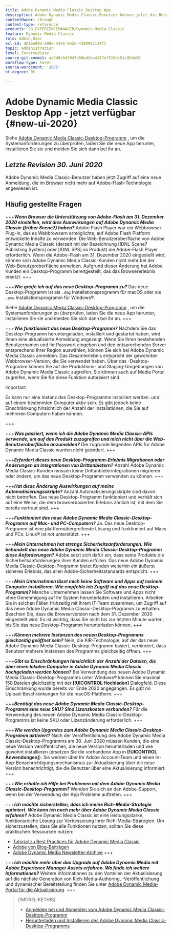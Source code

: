 ```yaml
---
title: Adobe Dynamic Media Classic Desktop App
description: Adobe Dynamic Media Classic-Benutzer können jetzt die Benutzeroberfläche vollständig aktualisieren. Das Erlebnis bietet eine aktualisierte Anmeldung mit Links zu wertvollen Ressourcen. Diese Aktualisierung beruht nicht mehr auf der Adobe-Flash-Technologie im Browser.
contentOwner: rbrough
content-type: reference
products: SG_EXPERIENCEMANAGER/Dynamic-Media-Classic
feature: Dynamic Media Classic
role: Admin,User
exl-id: d61ea80a-a98e-43e6-9e2e-4389962134f1
topic: Administration
level: Intermediate
source-git-commit: ae7d0c6d3047d68ed3da4187ef516dc51c95de30
workflow-type: tm+mt
source-wordcount: '1075'
ht-degree: 0%

---
```


# Adobe Dynamic Media Classic Desktop App - jetzt verfügbar {#new-ui-2020}

Siehe [Adobe Dynamic Media Classic-Desktop-Programm](/help/using/dynamic-media-classic-desktop-app.md) , um die Systemanforderungen zu überprüfen, laden Sie die neue App herunter, installieren Sie sie und melden Sie sich dann bei ihr an.

## _Letzte Revision 30. Juni 2020_

Adobe Dynamic Media Classic-Benutzer haben jetzt Zugriff auf eine neue Anmeldung, die im Browser nicht mehr auf Adobe-Flash-Technologie angewiesen ist.

## Häufig gestellte Fragen

+++**_Wenn Browser die Unterstützung von Adobe-Flash am 31. Dezember 2020 einstellen, wird dies Auswirkungen auf Adobe Dynamic Media Classic (früher Scene7) haben?_**
Adobe Flash Player war ein Webbrowser-Plug-in, das es Webbrowsern ermöglichte, auf Adobe Flash Platform entwickelte Inhalte zu verwenden. Die Web-Benutzeroberfläche von Adobe Dynamic Media Classic (derzeit mit der Bezeichnung [!DNL Scene7 Publishing System] oder [!DNL SPS] im Produkt) die Adobe-Flash Player erforderlich. Wenn die Adobe-Flash am 31. Dezember 2020 eingestellt wird, können sich Adobe Dynamic Media Classic-Kunden nicht mehr bei der Web-Benutzeroberfläche anmelden. Aufgrund dieser Änderung hat Adobe Kunden ein Desktop-Programm bereitgestellt, das das Browsererlebnis ersetzt.
+++

+++**_Wie greife ich auf das neue Desktop-Programm zu?_**
Das neue Desktop-Programm ist als `.dmg` Installationsprogramm für macOS oder als `.exe` Installationsprogramm für Windows®.

Siehe [Adobe Dynamic Media Classic-Desktop-Programm](/help/using/dynamic-media-classic-desktop-app.md) , um die Systemanforderungen zu überprüfen, laden Sie die neue App herunter, installieren Sie sie und melden Sie sich dann bei ihr an.
+++

<!-- NEWSLETTER IS DEAD The download links are also available by way of the [Adobe Dynamic Media Classic newsletter subscription page.](https://www.adobe.com/subscription/dynamic-media-newsletter.html) -->

+++**_Wie funktioniert das neue Desktop-Programm?_**
Nachdem Sie das Desktop-Programm heruntergeladen, installiert und gestartet haben, wird Ihnen eine aktualisierte Anmeldung angezeigt. Wenn Sie Ihren bestehenden Benutzernamen und Ihr Passwort eingeben und den entsprechenden Server entsprechend Ihrer Region auswählen, können Sie sich bei Adobe Dynamic Media Classic anmelden. Das Gesamterlebnis entspricht der gewohnten Webbrowser-Version, die Sie verwendet haben. Über das -Desktop-Programm können Sie auf die Produktions- und Staging-Umgebungen von Adobe Dynamic Media Classic zugreifen. Sie können auch auf Media Portal zugreifen, wenn Sie für diese Funktion autorisiert sind.

>[!IMPORTANT]
>
>Es kann nur eine Instanz des Desktop-Programms installiert werden. *und* auf einem bestimmten Computer aktiv sein. Es gibt jedoch keine Einschränkung hinsichtlich der Anzahl der Installationen, die Sie auf mehreren Computern haben können.

+++

+++**_Was passiert, wenn ich die Adobe Dynamic Media Classic-APIs verwende, um auf das Produkt zuzugreifen und mich nicht über die Web-Benutzeroberfläche anzumelden?_**
Die zugrunde liegenden APIs für Adobe Dynamic Media Classic wurden nicht geändert.
+++

+++**_Erfordert dieses neue Desktop-Programm-Erlebnis Migrationen oder Änderungen an Integrationen von Drittanbietern?_**
Anzahl Adobe Dynamic Media Classic-Kunden müssen keine Drittanbieterintegrationen migrieren oder ändern, um das neue Desktop-Programm verwenden zu können.
+++

+++**_Hat diese Änderung Auswirkungen auf meine Automatisierungsskripte?_**
Anzahl Automatisierungsskripte sind davon nicht betroffen. Das neue Desktop-Programm funktioniert und verhält sich auf eine Weise, die dem browserbasierten Erlebnis ähnlich ist, mit dem Sie bereits vertraut sind.
+++

+++**_Funktioniert das neue Adobe Dynamic Media Classic-Desktop-Programm auf Mac- und PC-Computern?_**
Ja. Das neue Desktop-Programm ist eine plattformübergreifende Lösung und funktioniert auf Macs und PCs. Linux® ist *not* unterstützt.
+++

+++**_Mein Unternehmen hat strenge Sicherheitsanforderungen. Wie behandelt das neue Adobe Dynamic Media Classic-Desktop-Programm diese Anforderungen?_**
Adobe setzt sich dafür ein, dass seine Produkte die Sicherheitsanforderungen ihrer Kunden erfüllen. Das neue Adobe Dynamic Media Classic-Desktop-Programm bietet Kunden weiterhin ein äußerst sicheres Erlebnis, das allen Adobe-Sicherheitsstandards entspricht.
+++

+++**_Mein Unternehmen lässt mich keine Software und Apps auf meinem Computer installieren. Wie empfehle ich Zugriff auf das neue Desktop-Programm?_**
Manche Unternehmen lassen Sie Software und Apps nicht ohne Genehmigung auf Ihr System herunterladen und installieren. Arbeiten Sie in solchen Fällen frühzeitig mit Ihrem IT-Team zusammen, um Zugriff auf das neue Adobe Dynamic Media Classic-Desktop-Programm zu erhalten. Beachten Sie, dass die Browserversion nach dem 31. Dezember 2020 eingestellt wird. Es ist wichtig, dass Sie nicht bis zur letzten Minute warten, bis Sie das neue Desktop-Programm herunterladen können.
+++

+++**_Können mehrere Instanzen des neuen Desktop-Programms gleichzeitig geöffnet sein?_**
Nein, die AIR-Technologie, auf der das neue Adobe Dynamic Media Classic-Desktop-Programm basiert, verhindert, dass Benutzer mehrere Instanzen des Programms gleichzeitig öffnen.
+++

+++**_Gibt es Einschränkungen hinsichtlich der Anzahl der Dateien, die über einen lokalen Computer in Adobe Dynamic Media Classic hochgeladen werden können?_**
Bei Verwendung des neuen Adobe Dynamic Media Classic-Desktop-Programms unter Windows® können Sie maximal 150 Dateien gleichzeitig mit der **[!UICONTROL Hochladen]** Dialogfeld. Diese Einschränkung wurde bereits vor Ende 2020 angegangen. Es gibt *no* Upload-Beschränkungen für die macOS-Plattform.
+++

+++**_Benötigt das neue Adobe Dynamic Media Classic-Desktop-Programm eine neue SKU? Sind Lizenzkosten verbunden?_**
Für die Verwendung des neuen Adobe Dynamic Media Classic-Desktop-Programms ist keine SKU oder Lizenzänderung erforderlich.
+++

+++**_Wie werden Upgrades zum Adobe Dynamic Media Classic-Desktop-Programm aktiviert?_**
Nach der Veröffentlichung des Adobe Dynamic Media Classic-Desktop-Programms am 30. Juni 2020 müssen Kunden, die eine neue Version veröffentlichen, die neue Version herunterladen und wie gewohnt installieren (ersetzen Sie die vorhandene App in **[!UICONTROL Anwendungen]**). Sie werden über Ihr Adobe Account-Team und einen In-App-Benachrichtigungsmechanismus zur Aktualisierung über die neue Version benachrichtigt, die die Benutzer über eine Aktualisierung informiert.
+++

+++**_Wie erhalte ich Hilfe bei Problemen mit dem Adobe Dynamic Media Classic-Desktop-Programm?_**
Wenden Sie sich an den Adobe-Support, wenn bei der Verwendung der App Probleme auftreten.
+++

+++**_Ich möchte sicherstellen, dass ich meine Rich-Media-Strategie optimiert. Wie kann ich noch mehr über Adobe Dynamic Media Classic erfahren?_**
Adobe Dynamic Media Classic ist eine leistungsstarke, funktionsreiche Lösung zur Verbesserung Ihrer Rich-Media-Strategien. Um sicherzustellen, dass Sie alle Funktionen nutzen, sollten Sie diese praktischen Ressourcen nutzen:

* [Tutorial zu Best Practices für Adobe Dynamic Media Classic](https://experienceleague.adobe.com/docs/experience-manager-learn/dynamic-media-classic-tutorial/overview.html)
* [Adobe von Blog-Beiträgen](https://blog.adobe.com/)<!-- (https://blog.adobe.com/tag/dynamic-media/) -->
* [Adobe Dynamic Media Newsletter-Archive](https://experienceleague.adobe.com/docs/dynamic-media-classic/using/dynamic-media-newsletter.html)
+++

<!-- HIDDEN AUGUST 2, 2021 BECAUSE THE NEWSLETTER WAS DISCONTINUED Plus, [subscribe to the Dynamic Media newsletter](https://www.adobe.com/subscription/dynamic-media-newsletter.html) to stay current on the latest news, information, training opportunities, powerful features available to you such as [Smart Imaging](https://experienceleague.adobe.com/docs/experience-manager-65/assets/dynamic/imaging-faq.html), and the complementary audit program. -->

+++**_Ich möchte mehr über das Upgrade auf Adobe Dynamic Media mit Adobe Experience Manager Assets erfahren. Wo finde ich weitere Informationen?_**
Weitere Informationen zu den Vorteilen der Aktualisierung auf die nächste Generation von Rich-Media-Authoring, -Veröffentlichung und dynamischer Bereitstellung finden Sie unter [Adobe Dynamic Media-Portal für die Aktualisierung](/help/using/upgrade.md).
+++

>[!MORELIKETHIS]
>
>* [Anmelden bei und Abmelden vom Adobe Dynamic Media Classic-Desktop-Programm](/help/using/signing-out.md)
>* [Herunterladen und Installieren des Adobe Dynamic Media Classic-Desktop-Programms](/help/using/dynamic-media-classic-desktop-app.md)

<!-- SAVE - OLD LINK TO BEST PRACTICES GUIDE IN PDF https://www.adobe.com/content/dam/www/us/en/marketing/experience-manager-assets/dynamic-media/adobe-dynamic-media-classic-best-practices-guide.pdf -->